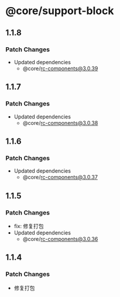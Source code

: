 # @core/support-block

## 1.1.8

### Patch Changes

- Updated dependencies
  - @core/rc-components@3.0.39

## 1.1.7

### Patch Changes

- Updated dependencies
  - @core/rc-components@3.0.38

## 1.1.6

### Patch Changes

- Updated dependencies
  - @core/rc-components@3.0.37

## 1.1.5

### Patch Changes

- fix: 修复打包
- Updated dependencies
  - @core/rc-components@3.0.36

## 1.1.4

### Patch Changes

- 修复打包
